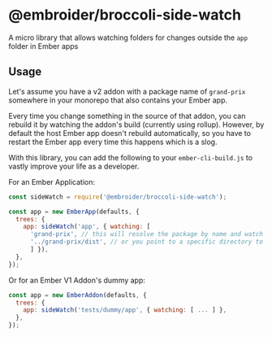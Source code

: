 # @embroider/broccoli-side-watch

A micro library that allows watching folders for changes outside the `app` folder in Ember apps

## Usage

Let's assume you have a v2 addon with a package name of `grand-prix` somewhere in your monorepo that also contains your Ember app.

Every time you change something in the source of that addon, you can rebuild it by watching the addon's build (currently using rollup). However, by default the host Ember app doesn't rebuild automatically, so you have to restart the Ember app every time this happens which is a slog.

With this library, you can add the following to your `ember-cli-build.js` to vastly improve your life as a developer.

For an Ember Application:

```js
const sideWatch = require('@embroider/broccoli-side-watch');

const app = new EmberApp(defaults, {
  trees: {
    app: sideWatch('app', { watching: [
      'grand-prix', // this will resolve the package by name and watch all its importable code
      '../grand-prix/dist', // or you point to a specific directory to be watched
      ] }),
  },
});
```

Or for an Ember V1 Addon's dummy app:

```js
const app = new EmberAddon(defaults, {
  trees: {
    app: sideWatch('tests/dummy/app', { watching: [ ... ] },
  },
});
```